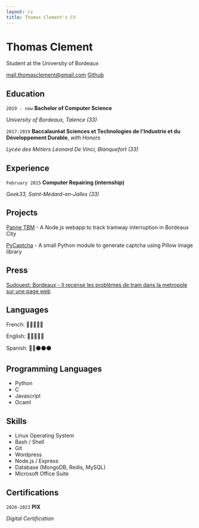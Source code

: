 ```yaml
---
layout: cv
title: Thomas Clement's CV
---
```

# Thomas Clement
Student at the University of Bordeaux

<div id="webaddress">
  <a href="mail.thomasclement@gmail.com">mail.thomasclement@gmail.com</a>
  <a href="https://github.com/thclmnt/">Github</a>
</div>

## Education

`2019 - now`
**Bachelor of Computer Science**

*University of Bordeaux, Talence (33)*


`2017-2019`
**Baccalauréat Sciences et Technologies de l'Industrie et du Développement Durable**, *with Honors*

*Lycée des Métiers Léonard De Vinci, Blanquefort (33)*


## Experience

`February 2015`
**Computer Repairing (internship)**

*Geek33, Saint-Médard-en-Jalles (33)*

## Projects

<a href="https://github.com/thclmnt/panne-tbm">Panne TBM</a> - A Node.js webapp to track tramway interruption in Bordeaux City

<a href="https://github.com/thclmnt/PyCaptcha">PyCaptcha</a> - A small Python module to generate captcha using Pillow image library

## Press

<a href="https://www.sudouest.fr/gironde/pessac/bordeaux-il-recense-les-problemes-de-tram-dans-la-metropole-sur-une-page-web-1350972.php">Sudouest: Bordeaux - Il recense les problèmes de tram dans la metropole sur une page web</a>

## Languages

French: 🔵🔵🔵🔵🔵

English: 🔵🔵🔵🔵🔵

Spanish: 🔵🔵⚫⚫⚫

## Programming Languages

- Python
- C
- Javascript
- Ocaml

## Skills

- Linux Operating System
- Bash / Shell
- Git
- Wordpress
- Node.js / Express
- Database (MongoDB, Redis, MySQL)
- Microsoft Office Suite

## Certifications

`2020-2023`
**PIX**

*Digital Certification*
